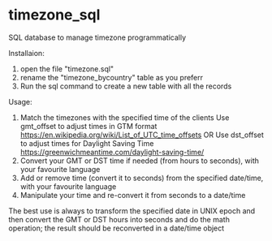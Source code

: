 # timezone_sql
SQL database to manage timezone programmatically

Installaion:
1) open the file "timezone.sql"
2) rename the "timezone_bycountry" table as you preferr
2) Run the sql command to create a new table with all the records

Usage:
1) Match the timezones with the specified time of the clients
Use gmt_offset to adjust times in GTM format https://en.wikipedia.org/wiki/List_of_UTC_time_offsets
OR
Use dst_offset to adjust times for Daylight Saving Time https://greenwichmeantime.com/daylight-saving-time/
2) Convert your GMT or DST time if needed (from hours to seconds), with your favourite language
3) Add or remove time (convert it to seconds) from the specified date/time, with your favourite language
4) Manipulate your time and re-convert it from seconds to a date/time

The best use is always to transform the specified date in UNIX epoch and then convert the GMT or DST hours into seconds and do the math operation; the result should be reconverted in a date/time object
